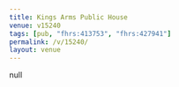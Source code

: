 ```yaml
---
title: Kings Arms Public House
venue: v15240
tags: [pub, "fhrs:413753", "fhrs:427941"]
permalink: /v/15240/
layout: venue
---
```

null